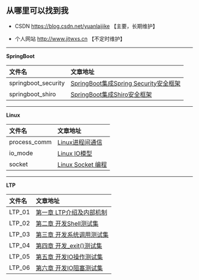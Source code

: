 ## 从哪里可以找到我

- CSDN https://blog.csdn.net/yuanlaijike 【主要，长期维护】

- 个人网站 http://www.jitwxs.cn 【不定时维护】

---

**SpringBoot**

| 文件名 | 文章地址 |
|:---|:---|
|springboot_security|[SpringBoot集成Spring Security安全框架](https://blog.csdn.net/yuanlaijike/article/details/79751583)|
|springboot_shiro|[SpringBoot集成Shiro安全框架](http://blog.csdn.net/yuanlaijike/article/details/79633723)|


---

**Linux**

| 文件名 | 文章地址 |
|:---|:---|
|process_comm|[Linux进程间通信](https://blog.csdn.net/yuanlaijike/article/details/78917818)|
|io_mode|[Linux IO模型](https://blog.csdn.net/yuanlaijike/article/details/78650903)|
|socket|[Linux Socket 编程](https://blog.csdn.net/yuanlaijike/article/details/78536753)|


---

**LTP**

| 文件名 | 文章地址 |
|:---|:---|
|LTP_01|[第一章 LTP介绍及内部机制](http://blog.csdn.net/yuanlaijike/article/details/78068331)|
|LTP_02|[第二章 开发Shell测试集](http://blog.csdn.net/yuanlaijike/article/details/78138487)|
|LTP_03|[第三章 开发系统调用测试集](http://blog.csdn.net/yuanlaijike/article/details/78188206)|
|LTP_04|[第四章 开发_exit()测试集](http://blog.csdn.net/yuanlaijike/article/details/78368043)|
|LTP_05|[第五章 开发IO操作测试集](http://blog.csdn.net/yuanlaijike/article/details/78505940)|
|LTP_06|[第六章 开发IO阻塞测试集](http://blog.csdn.net/yuanlaijike/article/details/78639068)|
